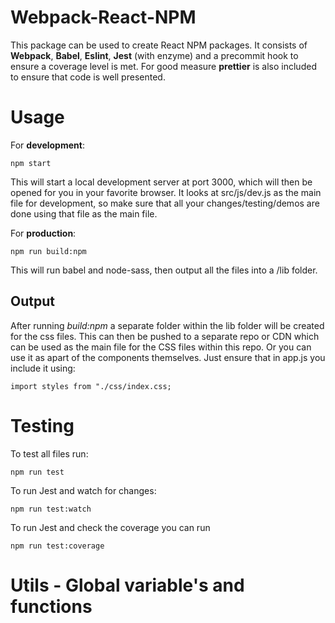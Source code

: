 
# Webpack-React-NPM

This package can be used to create React NPM packages. It consists of **Webpack**, **Babel**, **Eslint**, **Jest** (with enzyme) and a precommit hook to ensure a coverage level is met. For good measure **prettier** is also included to ensure that code is well presented.

# Usage
For **development**:

    npm start

This will start a local development server at port 3000, which will then be opened for you in your favorite browser. It looks at src/js/dev.js as the main file for development, so make sure that all your changes/testing/demos are done using that file as the main file.

For **production**:

    npm run build:npm

This will run babel and node-sass, then output all the files into a /lib folder. 

## Output
After running *build:npm* a separate folder within the lib folder will be created for the css files. 
This can then be pushed to a separate repo or CDN which can be used as the main file for the CSS files within this repo. Or you can use it as apart of the components themselves. Just ensure that in app.js you include it using:

    import styles from "./css/index.css;


# Testing
To test all files run:

    npm run test

To run Jest and watch for changes: 

    npm run test:watch

To run Jest and check the coverage you can run

    npm run test:coverage

# Utils - Global variable's and functions

